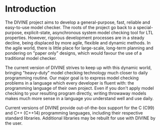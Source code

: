Introduction
============

The DIVINE project aims to develop a general-purpose, fast, reliable and
easy-to-use model checker. The roots of the project go back to a
special-purpose, explicit-state, asynchronous system model checking tool for
LTL properties. However, rigorous development processes are in a steady
decline, being displaced by more agile, flexible and dynamic methods. In the
agile world, there is little place for large-scale, long-term planning and
pondering on "paper only" designs, which would favour the use of a traditional
model checker.

The current version of DIVINE strives to keep up with this dynamic world,
bringing "heavy-duty" model checking technology much closer to daily
programming routine. Our major goal is to express model checking problems in a
language which every developer is fluent with: the programming language of
their own project. Even if you don't apply model checking to your resulting
program directly, writing throwaway models makes much more sense in a language
you understand well and use daily.

Current versions of DIVINE provide out-of-the-box support for the C (C99) and
C++ (C++14) programming languages, including their respective standard
libraries. Additional libraries may be rebuilt for use with DIVINE by the user.

